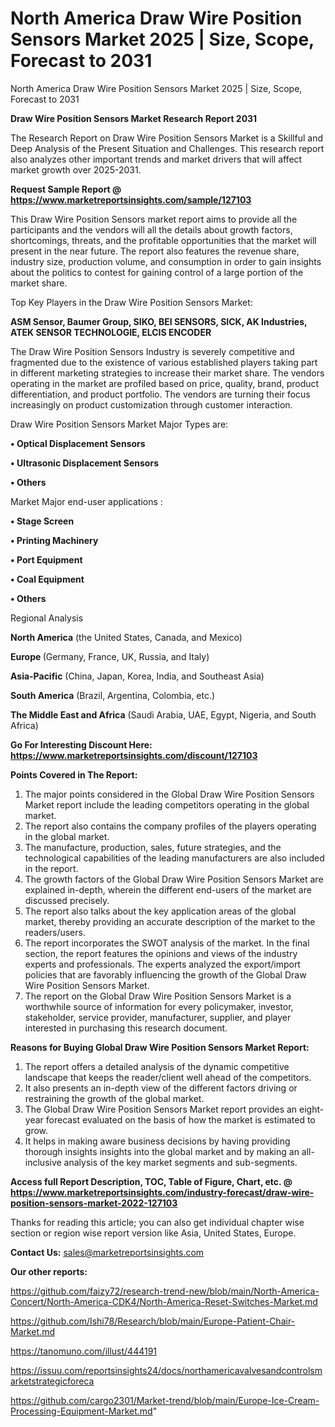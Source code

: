 # North America Draw Wire Position Sensors Market 2025 | Size, Scope, Forecast to 2031
North America Draw Wire Position Sensors Market 2025 | Size, Scope, Forecast to 2031

<strong>Draw Wire Position Sensors Market Research Report 2031</strong>

The Research Report on Draw Wire Position Sensors Market is a Skillful and Deep Analysis of the Present Situation and Challenges. This research report also analyzes other important trends and market drivers that will affect market growth over 2025-2031.

<strong>Request Sample Report @ <a href=https://www.marketreportsinsights.com/sample/127103>https://www.marketreportsinsights.com/sample/127103</a></strong>

This Draw Wire Position Sensors market report aims to provide all the participants and the vendors will all the details about growth factors, shortcomings, threats, and the profitable opportunities that the market will present in the near future. The report also features the revenue share, industry size, production volume, and consumption in order to gain insights about the politics to contest for gaining control of a large portion of the market share.

Top Key Players in the Draw Wire Position Sensors Market:

<strong>ASM Sensor, Baumer Group, SIKO, BEI SENSORS, SICK, AK Industries, ATEK SENSOR TECHNOLOGIE, ELCIS ENCODER</strong>

The Draw Wire Position Sensors Industry is severely competitive and fragmented due to the existence of various established players taking part in different marketing strategies to increase their market share. The vendors operating in the market are profiled based on price, quality, brand, product differentiation, and product portfolio. The vendors are turning their focus increasingly on product customization through customer interaction.

Draw Wire Position Sensors Market Major Types are:

<strong>• Optical Displacement Sensors

• Ultrasonic Displacement Sensors

• Others</strong>

Market Major end-user applications :

<strong>• Stage Screen

• Printing Machinery

• Port Equipment

• Coal Equipment

• Others</strong>

Regional Analysis

</u><strong><b>North America</b></strong> (the United States, Canada, and Mexico)

<strong><b>Europe </b></strong>(Germany, France, UK, Russia, and Italy)

<strong><b>Asia-Pacific</b></strong> (China, Japan, Korea, India, and Southeast Asia)

<strong><b>South America</b></strong> (Brazil, Argentina, Colombia, etc.)

<strong><b>The Middle East and Africa</b></strong> (Saudi Arabia, UAE, Egypt, Nigeria, and South Africa)

<strong>Go For Interesting Discount Here: <a href=https://www.marketreportsinsights.com/discount/127103>https://www.marketreportsinsights.com/discount/127103</a></strong>

<strong>Points Covered in The Report:</strong>
<ol>
  <li>The major points considered in the Global Draw Wire Position Sensors Market report include the leading competitors operating in the global market.</li>
  <li>The report also contains the company profiles of the players operating in the global market.</li>
  <li>The manufacture, production, sales, future strategies, and the technological capabilities of the leading manufacturers are also included in the report.</li>
  <li>The growth factors of the Global Draw Wire Position Sensors Market are explained in-depth, wherein the different end-users of the market are discussed precisely.</li>
  <li>The report also talks about the key application areas of the global market, thereby providing an accurate description of the market to the readers/users.</li>
  <li>The report incorporates the SWOT analysis of the market. In the final section, the report features the opinions and views of the industry experts and professionals. The experts analyzed the export/import policies that are favorably influencing the growth of the Global Draw Wire Position Sensors Market.</li>
  <li>The report on the Global Draw Wire Position Sensors Market is a worthwhile source of information for every policymaker, investor, stakeholder, service provider, manufacturer, supplier, and player interested in purchasing this research document.</li>
</ol>
<strong>Reasons for Buying Global Draw Wire Position Sensors Market Report:</strong>

<ol>
  <li>The report offers a detailed analysis of the dynamic competitive landscape that keeps the reader/client well ahead of the competitors.</li>
  <li>It also presents an in-depth view of the different factors driving or restraining the growth of the global market.</li>
  <li>The Global Draw Wire Position Sensors Market report provides an eight-year forecast evaluated on the basis of how the market is estimated to grow.</li>
  <li>It helps in making aware business decisions by having providing thorough insights insights into the global market and by making an all-inclusive analysis of the key market segments and sub-segments.</li>
</ol>
<strong>Access full Report Description, TOC, Table of Figure, Chart, etc. @ <a href=https://www.marketreportsinsights.com/industry-forecast/draw-wire-position-sensors-market-2022-127103>https://www.marketreportsinsights.com/industry-forecast/draw-wire-position-sensors-market-2022-127103</a></strong>


Thanks for reading this article; you can also get individual chapter wise section or region wise report version like Asia, United States, Europe.

<strong>Contact Us:</strong>
sales@marketreportsinsights.com

<strong>Our other reports:</strong>

<a href=https://github.com/faizy72/research-trend-new/blob/main/North-America-Concert/North-America-CDK4/North-America-Reset-Switches-Market.md>https://github.com/faizy72/research-trend-new/blob/main/North-America-Concert/North-America-CDK4/North-America-Reset-Switches-Market.md</a>

<a href=https://github.com/Ishi78/Research/blob/main/Europe-Patient-Chair-Market.md>https://github.com/Ishi78/Research/blob/main/Europe-Patient-Chair-Market.md</a>

<a href=https://tanomuno.com/illust/444191>https://tanomuno.com/illust/444191</a>

<a href=https://issuu.com/reportsinsights24/docs/northamericavalvesandcontrolsmarketstrategicforeca>https://issuu.com/reportsinsights24/docs/northamericavalvesandcontrolsmarketstrategicforeca</a>

<a href=https://github.com/cargo2301/Market-trend/blob/main/Europe-Ice-Cream-Processing-Equipment-Market.md>https://github.com/cargo2301/Market-trend/blob/main/Europe-Ice-Cream-Processing-Equipment-Market.md</a>"

